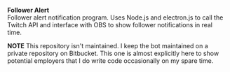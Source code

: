 **Follower Alert**  
Follower alert notification program. Uses Node.js and electron.js to call the Twitch API and interface with OBS to show follower notifications in real time.

**NOTE**
This repository isn't maintained. I keep the bot maintained on a private repository on Bitbucket. This one is almost explicitly here to show potential employers that I do write code occasionally on my spare time.